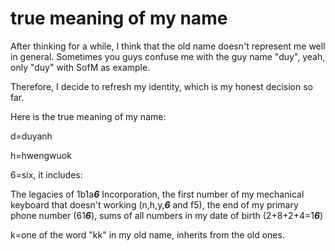 # true meaning of my name
After thinking for a while, I think that the old name doesn't represent me well in general. Sometimes you guys confuse me with the guy name "duy", yeah, only "duy" with SofM as example.

Therefore, I decide to refresh my identity, which is my honest decision so far.

Here is the true meaning of my name:

d=duyanh

h=hwengwuok

6=six, it includes:

The legacies of 1b1a***6*** Incorporation, the first number of my mechanical keyboard that doesn't working (n,h,y,***6*** and f5), the end of my primary phone number (61***6***), sums of all numbers in my date of birth (2+8+2+4=1***6***)  

k=one of the word "kk" in my old name, inherits from the old ones.
